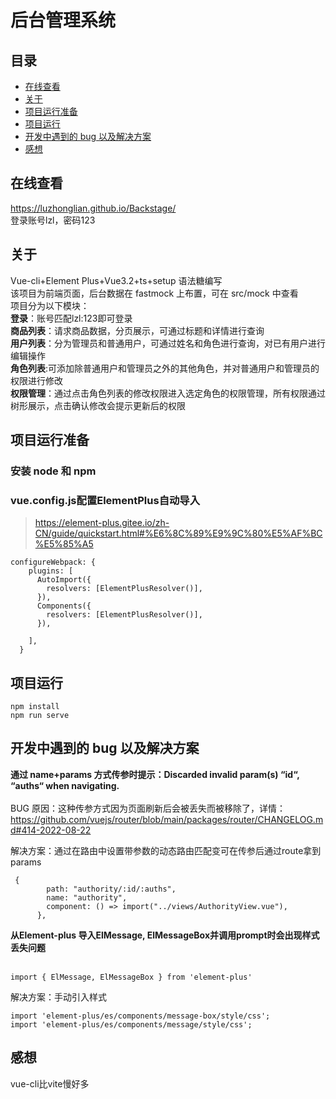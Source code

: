 # 后台管理系统

## 目录
- [在线查看](#demo)
- [关于](#about)
- [项目运行准备](#getting_started)
- [项目运行](#usage)
- [开发中遇到的 bug 以及解决方案](#bug)
- [感想](#opinion)

## 在线查看 <a name = "demo"></a>
https://luzhonglian.github.io/Backstage/  
登录账号lzl，密码123
## 关于 <a name = "about"></a>

Vue-cli+Element Plus+Vue3.2+ts+setup 语法糖编写 <br>
该项目为前端页面，后台数据在 fastmock 上布置，可在 src/mock 中查看<br>
项目分为以下模块：<br>
**登录**：账号匹配lzl:123即可登录<br>
**商品列表**：请求商品数据，分页展示，可通过标题和详情进行查询<br>
**用户列表**：分为管理员和普通用户，可通过姓名和角色进行查询，对已有用户进行编辑操作<br>
**角色列表**:可添加除普通用户和管理员之外的其他角色，并对普通用户和管理员的权限进行修改<br>
**权限管理**：通过点击角色列表的修改权限进入选定角色的权限管理，所有权限通过树形展示，点击确认修改会提示更新后的权限

## 项目运行准备 <a name = "getting_started"></a>

### 安装 node 和 npm


### vue.config.js配置ElementPlus自动导入
>https://element-plus.gitee.io/zh-CN/guide/quickstart.html#%E6%8C%89%E9%9C%80%E5%AF%BC%E5%85%A5
```
configureWebpack: {
    plugins: [
      AutoImport({
        resolvers: [ElementPlusResolver()],
      }),
      Components({
        resolvers: [ElementPlusResolver()],
      }),
    
    ],
  }
```

## 项目运行 <a name = "usage"></a>

```
npm install
npm run serve
```

## 开发中遇到的 bug 以及解决方案 <a name = "bug"></a>

**通过 name+params 方式传参时提示：Discarded invalid param(s) “id“, “auths“ when navigating.** <br><br>
BUG 原因：这种传参方式因为页面刷新后会被丢失而被移除了，详情：https://github.com/vuejs/router/blob/main/packages/router/CHANGELOG.md#414-2022-08-22

解决方案：通过在路由中设置带参数的动态路由匹配变可在传参后通过route拿到params

```
 {
        path: "authority/:id/:auths",
        name: "authority",
        component: () => import("../views/AuthorityView.vue"),
      },
```
**从Element-plus 导入ElMessage, ElMessageBox并调用prompt时会出现样式丢失问题** <br><br>
```
import { ElMessage, ElMessageBox } from 'element-plus'
```
解决方案：手动引入样式
```
import 'element-plus/es/components/message-box/style/css';
import 'element-plus/es/components/message/style/css'; 
```
## 感想 <a name = "opinion"></a>
vue-cli比vite慢好多
